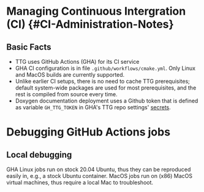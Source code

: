 # Managing Continuous Intergration (CI) {#CI-Administration-Notes}

## Basic Facts
* TTG uses GitHub Actions (GHA) for its CI service
* GHA CI configuration is in file `.github/workflows/cmake.yml`. Only Linux and MacOS builds are currently supported.
* Unlike earlier CI setups, there is no need to cache TTG prerequisites; default system-wide packages are used for most prerequisites, and the rest is compiled from source every time. 
* Doxygen documentation deployment uses a Github token that is defined as variable `GH_TTG_TOKEN` in GHA's TTG repo settings' [secrets](https://github.com/TESSEorg/ttg/settings/secrets/actions).

# Debugging GitHub Actions jobs

## Local debugging

GHA Linux jobs run on stock 20.04 Ubuntu, thus they can be reproduced easily in, e.g., a stock Ubuntu container. MacOS jobs run on (x86) MacOS virtual machines, thus require a local Mac to troubleshoot.
